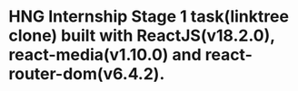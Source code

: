 # HNG Internship Stage 1 task(linktree clone) built with ReactJS(v18.2.0), react-media(v1.10.0) and react-router-dom(v6.4.2).